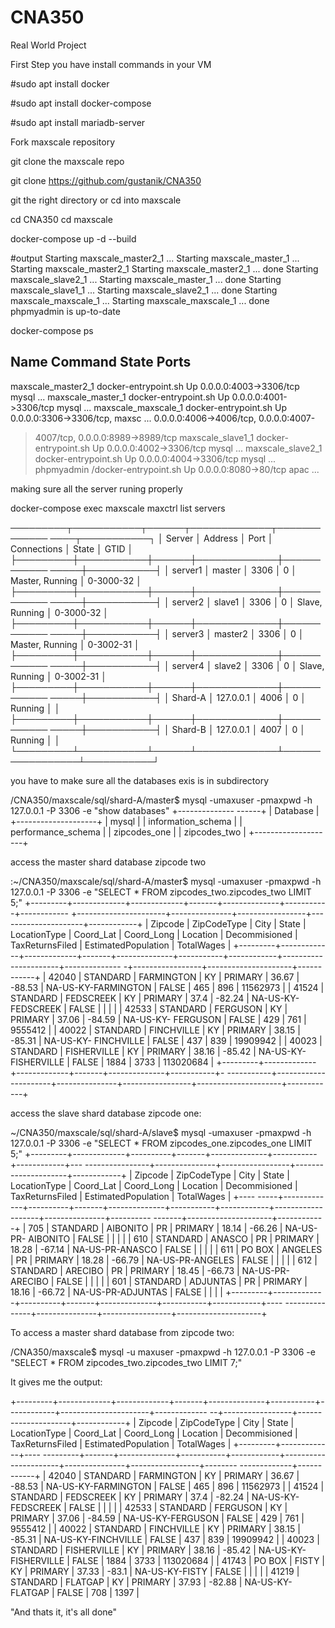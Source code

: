 # CNA350

Real World Project

First Step you have install commands in your VM

#sudo apt install docker

#sudo apt install docker-compose

#sudo apt install mariadb-server

Fork maxscale repository

git clone the maxscale repo

git clone https://github.com/gustanik/CNA350

git the right directory or cd into maxscale

cd CNA350 cd maxscale

docker-compose up -d --build

#output Starting maxscale_master2_1 ... Starting maxscale_master_1 ... Starting maxscale_master2_1 Starting maxscale_master2_1
... done Starting maxscale_slave2_1 ... Starting maxscale_master_1 ... done Starting maxscale_slave1_1 ... Starting
maxscale_slave2_1 ... done Starting maxscale_maxscale_1 ... Starting maxscale_maxscale_1 ... done phpmyadmin is up-to-date

docker-compose ps

  Name                   Command            State            Ports      
--------------------------------------------------------------------------------
     
maxscale_master2_1 docker-entrypoint.sh Up 0.0.0.0:4003->3306/tcp mysql ...
maxscale_master_1 docker-entrypoint.sh Up 0.0.0.0:4001->3306/tcp mysql ...
maxscale_maxscale_1 docker-entrypoint.sh Up 0.0.0.0:3306->3306/tcp, maxsc ... 0.0.0.0:4006->4006/tcp, 0.0.0.0:4007-
>4007/tcp, 0.0.0.0:8989->8989/tcp maxscale_slave1_1 docker-entrypoint.sh Up 0.0.0.0:4002->3306/tcp mysql ...
maxscale_slave2_1 docker-entrypoint.sh Up 0.0.0.0:4004->3306/tcp mysql ...
phpmyadmin /docker-entrypoint.sh Up 0.0.0.0:8080->80/tcp
apac ...

making sure all the server runing properly

docker-compose exec maxscale maxctrl list servers

─────────┬───────────┬──────┬─────────────┬─────────────
────┬───────────┐ │ Server │ Address │ Port │ Connections │ State │ GTID │
├─────────┼───────────┼──────┼─────────────┼────────────
─────┼───────────┤ │ server1 │ master │ 3306 │ 0 │ Master, Running │ 0-3000-32 │
├─────────┼───────────┼──────┼─────────────┼────────────
─────┼───────────┤ │ server2 │ slave1 │ 3306 │ 0 │ Slave, Running │ 0-3000-32 │
├─────────┼───────────┼──────┼─────────────┼────────────
─────┼───────────┤ │ server3 │ master2 │ 3306 │ 0 │ Master, Running │ 0-3002-31 │
├─────────┼───────────┼──────┼─────────────┼────────────
─────┼───────────┤ │ server4 │ slave2 │ 3306 │ 0 │ Slave, Running │ 0-3002-31 │
├─────────┼───────────┼──────┼─────────────┼────────────
─────┼───────────┤ │ Shard-A │ 127.0.0.1 │ 4006 │ 0 │ Running │ │
├─────────┼───────────┼──────┼─────────────┼────────────
─────┼───────────┤ │ Shard-B │ 127.0.0.1 │ 4007 │ 0 │ Running │ │
└─────────┴───────────┴──────┴─────────────┴─────────────────┴───────────┘

you have to make sure all the databases exis is in subdirectory

/CNA350/maxscale/sql/shard-A/master$ mysql -umaxuser -pmaxpwd -h 127.0.0.1 -P 3306 -e "show databases" +--------------
------+ | Database | +--------------------+ | mysql | | information_schema | | performance_schema | | zipcodes_one | |
zipcodes_two | +--------------------+

access the master shard database zipcode two

:~/CNA350/maxscale/sql/shard-A/master$ mysql -umaxuser -pmaxpwd -h 127.0.0.1 -P 3306 -e "SELECT * FROM
zipcodes_two.zipcodes_two LIMIT 5;" +---------+-------------+-------------+-------+--------------+-----------+------------
+----------------------+---------------+-----------------+---------------------+------------+ | Zipcode | ZipCodeType | City |
State | LocationType | Coord_Lat | Coord_Long | Location | Decommisioned | TaxReturnsFiled | EstimatedPopulation | TotalWages
| +---------+-------------+-------------+-------+--------------+-----------+------------+----------------------+--------------
-+-----------------+---------------------+------------+ | 42040 | STANDARD | FARMINGTON | KY | PRIMARY | 36.67 | -88.53 |
NA-US-KY-FARMINGTON | FALSE | 465 | 896 | 11562973 | | 41524 | STANDARD | FEDSCREEK | KY | PRIMARY | 37.4 | -82.24 |
NA-US-KY-FEDSCREEK | FALSE | | | | | 42533 | STANDARD | FERGUSON | KY | PRIMARY | 37.06 | -84.59 | NA-US-KY-
FERGUSON | FALSE | 429 | 761 | 9555412 | | 40022 | STANDARD | FINCHVILLE | KY | PRIMARY | 38.15 | -85.31 | NA-US-KY-
FINCHVILLE | FALSE | 437 | 839 | 19909942 | | 40023 | STANDARD | FISHERVILLE | KY | PRIMARY | 38.16 | -85.42 | NA-US-KY-
FISHERVILLE | FALSE | 1884 | 3733 | 113020684 | +---------+-------------+-------------+-------+--------------+-----------+-
-----------+----------------------+---------------+-----------------+---------------------+------------+

access the slave shard database zipcode one:

~/CNA350/maxscale/sql/shard-A/slave$ mysql -umaxuser -pmaxpwd -h 127.0.0.1 -P 3306 -e "SELECT * FROM
zipcodes_one.zipcodes_one LIMIT 5;" +---------+-------------+----------+-------+--------------+-----------+------------+---
----------------+---------------+-----------------+---------------------+------------+ | Zipcode | ZipCodeType | City | State |
LocationType | Coord_Lat | Coord_Long | Location | Decommisioned | TaxReturnsFiled | EstimatedPopulation | TotalWages | +----
-----+-------------+----------+-------+--------------+-----------+------------+-------------------+---------------+----------
-------+---------------------+------------+ | 705 | STANDARD | AIBONITO | PR | PRIMARY | 18.14 | -66.26 | NA-US-PR-
AIBONITO | FALSE | | | | | 610 | STANDARD | ANASCO | PR | PRIMARY | 18.28 | -67.14 | NA-US-PR-ANASCO | FALSE | | | | | 611 |
PO BOX | ANGELES | PR | PRIMARY | 18.28 | -66.79 | NA-US-PR-ANGELES | FALSE | | | | | 612 | STANDARD | ARECIBO | PR |
PRIMARY | 18.45 | -66.73 | NA-US-PR-ARECIBO | FALSE | | | | | 601 | STANDARD | ADJUNTAS | PR | PRIMARY | 18.16 | -66.72 |
NA-US-PR-ADJUNTAS | FALSE | | | | +---------+-------------+----------+-------+--------------+-----------+------------+----
---------------+---------------+-----------------+---------------------+

To access a master shard database from zipcode two:

/CNA350/maxscale$ mysql -u maxuser -pmaxpwd -h 127.0.0.1 -P 3306 -e "SELECT * FROM zipcodes_two.zipcodes_two LIMIT 7;"

It gives me the output:

+---------+-------------+-------------+-------+--------------+-----------+------------+----------------------+-------------
--+-----------------+---------------------+------------+ | Zipcode | ZipCodeType | City | State | LocationType | Coord_Lat |
Coord_Long | Location | Decommisioned | TaxReturnsFiled | EstimatedPopulation | TotalWages | +---------+-------------+----
---------+-------+--------------+-----------+------------+----------------------+---------------+-----------------+--------
-------------+------------+ | 42040 | STANDARD | FARMINGTON | KY | PRIMARY | 36.67 | -88.53 | NA-US-KY-FARMINGTON
| FALSE | 465 | 896 | 11562973 | | 41524 | STANDARD | FEDSCREEK | KY | PRIMARY | 37.4 | -82.24 | NA-US-KY-FEDSCREEK |
FALSE | | | | | 42533 | STANDARD | FERGUSON | KY | PRIMARY | 37.06 | -84.59 | NA-US-KY-FERGUSON | FALSE | 429 | 761 |
9555412 | | 40022 | STANDARD | FINCHVILLE | KY | PRIMARY | 38.15 | -85.31 | NA-US-KY-FINCHVILLE | FALSE | 437 | 839 |
19909942 | | 40023 | STANDARD | FISHERVILLE | KY | PRIMARY | 38.16 | -85.42 | NA-US-KY-FISHERVILLE | FALSE | 1884 |
3733 | 113020684 | | 41743 | PO BOX | FISTY | KY | PRIMARY | 37.33 | -83.1 | NA-US-KY-FISTY | FALSE | | | | | 41219 |
STANDARD | FLATGAP | KY | PRIMARY | 37.93 | -82.88 | NA-US-KY-FLATGAP | FALSE | 708 | 1397 |

"And thats it, it's all done"
